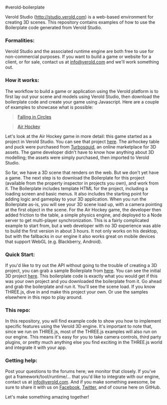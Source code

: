 #verold-boilerplate

Verold Studio (http://studio.verold.com) is a web-based environment for creating 3D scenes. This repository 
contains examples of how to use the Boilerplate code generated from Verold Studio.

### Formalities:

Verold Studio and the associated runtime engine are both free to use for non-commercial purposes. If you want to 
build a game or website for a client, or for sale, contact us at info@verold.com and we'll work something out. 

### How it works:

The workflow to build a game or application using the Verold platform is to first lay out your scene and models 
using Verold Studio, then download the boilerplate code and create your game using Javascript. Here are a couple 
of examples to showcase what is possible:

> [Falling in Circles](http://labs.verold.com/falling-in-circles)

> [Air Hockey](http://airhockey.jit.su)

Let's look at the Air Hockey game in more detail: this game started as a project in Verold Studio. You can see that project [here](http://studio.verold.com/projects/5130099e21d65002000000f6). The airhockey table and puck were purchased from [Turbosquid](http://www.turbosquid.com), an online marketplace for 3D assets. The game developer didn't have to know how anything about 3D modelling; the assets were simply purchased, then imported to Verold Studio. 

So far, we have a 3D scene that renders on the web. But we don't yet have a game. The next step is to download the Boilerplate for this project (available from the property inspector in projects you own), and work from it. The Boilerplate includes template HTML for the project, including a loading screen and basic menus. It also includes the starting point 
for adding logic and gameplay to your 3D application. When you run the Boilerplate as-is, you will see your 3D scene load up, with a camera pointing at the first object in the scene. For the Air Hockey game, the developer then added friction to the table, a simple physics engine, and deployed to a Node server to get multi-player synchronization. This is a fairly complicated example to start from, but a web developer with no 3D experience was able to build the first version in about 3 hours. It not only works on his desktop, but with the fallbacks in our engine it also works great on mobile devices that support WebGL (e.g. Blackberry, Android). 

### Quick Start:
If you'd like to try out the API without going to the trouble of creating a 3D project, you can grab a sample Boilerplate
from [here](https://github.com/Verold/verold-boilerplate/tree/master/examples/01-spaceship). You can see the initial 3D project [here](http://studio.verold.com/projects/5145fdd0e810360200000342). This boilerplate code is exactly what you would get if this was your own project and you downloaded the boilerplate from it. Go ahead and grab the boilerplate and run it. You'll see the scene load. If you know THREE.js, dive in and make this project your own. Or use the samples elsewhere in this repo to play around. 

### This repo:

In this repository, you will find example code to show you how to implement specific features using the Verold 3D engine. It's important to note that, since we run on THREE.js, most of the THREE.js examples will also run on our engine. This means it's easy for you to take camera controls, third party plugins, or pretty much anything else you find exciting in the THREE.js world and integrate it with your app. 

### Getting help:

Post your questions to the forums here; we monitor that closely. If you've got a framework/tool/runtime/... that you'd like to integrate with our engine, contact us at info@verold.com. And if you make something awesome, be sure to share it with us on [Facebook](http://www.facebook.com/verold), [Twitter](http://twitter.com/verold), and of course here on GitHub. 

Let's make something amazing together!






